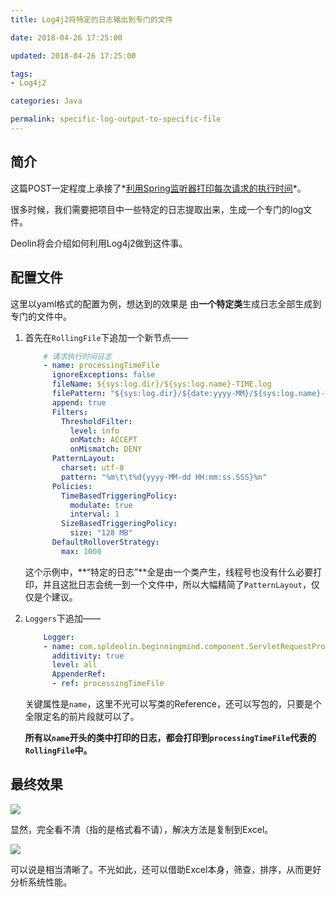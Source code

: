 ```yaml
---
title: Log4j2将特定的日志输出到专门的文件

date: 2018-04-26 17:25:00

updated: 2018-04-26 17:25:00

tags:
- Log4j2

categories: Java

permalink: specific-log-output-to-specific-file
---
```


## 简介

这篇POST一定程度上承接了*[利用Spring监听器打印每次请求的执行时间](http://spldeolin.com/posts/processing-time-log-listener/)*。

很多时候，我们需要把项目中一些特定的日志提取出来，生成一个专门的log文件。

Deolin将会介绍如何利用Log4j2做到这件事。



## 配置文件 

这里以yaml格式的配置为例，想达到的效果是 由**一个特定类**生成日志全部生成到专门的文件中。

1. 首先在`RollingFile`下追加一个新节点——

   ~~~yaml
       # 请求执行时间日志
       - name: processingTimeFile
         ignoreExceptions: false
         fileName: ${sys:log.dir}/${sys:log.name}-TIME.log
         filePattern: "${sys:log.dir}/${date:yyyy-MM}/${sys:log.name}-%d{yyyy-MM-dd}-TIME.log.gz"
         append: true
         Filters:
           ThresholdFilter:
             level: info
             onMatch: ACCEPT
             onMismatch: DENY
         PatternLayout:
           charset: utf-8
           pattern: "%m\t\t%d{yyyy-MM-dd HH:mm:ss.SSS}%n"
         Policies:
           TimeBasedTriggeringPolicy:
             modulate: true
             interval: 1
           SizeBasedTriggeringPolicy:
             size: "128 MB"
         DefaultRolloverStrategy:
           max: 1000
   ~~~

   这个示例中，**“特定的日志”**全是由一个类产生，线程号也没有什么必要打印，并且这批日志会统一到一个文件中，所以大幅精简了`PatternLayout`，仅仅是个建议。

2. `Loggers`下追加——

   ~~~yaml
       Logger:
       - name: com.spldeolin.beginningmind.component.ServletRequestProcessingTimeLogListener
         additivity: true
         level: all
         AppenderRef:
         - ref: processingTimeFile
   ~~~


   关键属性是`name`，这里不光可以写类的Reference，还可以写包的，只要是个全限定名的前片段就可以了。

   **所有以`name`开头的类中打印的日志，都会打印到`processingTimeFile`代表的`RollingFile`中。**



## 最终效果

![](/images/specific-log-output-to-specific-file-1.png)



显然，完全看不清（指的是格式看不请），解决方法是复制到Excel。

![](/images/specific-log-output-to-specific-file-2.png)



可以说是相当清晰了。不光如此，还可以借助Excel本身，筛查，排序，从而更好分析系统性能。